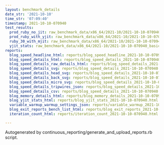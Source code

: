 ```yaml
---
layout: benchmark_details
date_str: '2021-10-10'
time_str: '07:09:40'
timestamp: 2021-10-10-070940
test_results:
  prod_ruby_no_jit: raw_benchmark_data/x86_64/2021-10/2021-10-10-070940_basic_benchmark_prod_ruby_no_jit.json
  prod_ruby_with_yjit: raw_benchmark_data/x86_64/2021-10/2021-10-10-070940_basic_benchmark_prod_ruby_with_yjit.json
  ruby_30_with_mjit: raw_benchmark_data/x86_64/2021-10/2021-10-10-070940_basic_benchmark_ruby_30_with_mjit.json
  yjit_stats: raw_benchmark_data/x86_64/2021-10/2021-10-10-070940_basic_benchmark_yjit_stats.json
reports:
  blog_speed_headline_html: reports/blog_speed_headline_2021-10-10-070940.html
  blog_speed_details_html: reports/blog_speed_details_2021-10-10-070940.html
  blog_speed_details_raw_details_html: reports/blog_speed_details_2021-10-10-070940.raw_details.html
  blog_speed_details_svg: reports/blog_speed_details_2021-10-10-070940.svg
  blog_speed_details_head_svg: reports/blog_speed_details_2021-10-10-070940.head.svg
  blog_speed_details_back_svg: reports/blog_speed_details_2021-10-10-070940.back.svg
  blog_speed_details_micro_svg: reports/blog_speed_details_2021-10-10-070940.micro.svg
  blog_speed_details_tripwires_json: reports/blog_speed_details_2021-10-10-070940.tripwires.json
  blog_speed_details_csv: reports/blog_speed_details_2021-10-10-070940.csv
  blog_memory_details_html: reports/blog_memory_details_2021-10-10-070940.html
  blog_yjit_stats_html: reports/blog_yjit_stats_2021-10-10-070940.html
  variable_warmup_warmup_settings_json: reports/variable_warmup_2021-10-10-070940.warmup_settings.json
  blog_exit_reports_bench_list_html: reports/blog_exit_reports_2021-10-10-070940.bench_list.html
  iteration_count_html: reports/iteration_count_2021-10-10-070940.html

---
```

Autogenerated by continuous_reporting/generate_and_upload_reports.rb script.
